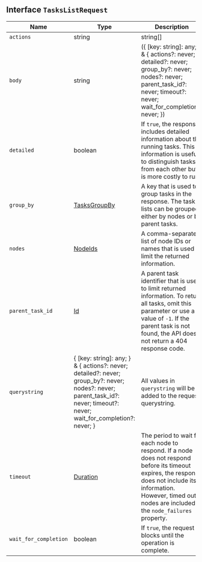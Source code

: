 ## Interface `TasksListRequest`

| Name | Type | Description |
| - | - | - |
| `actions` | string | string[] | A comma-separated list or wildcard expression of actions used to limit the request. For example, you can use `cluser:*` to retrieve all cluster-related tasks. |
| `body` | string | ({ [key: string]: any; } & { actions?: never; detailed?: never; group_by?: never; nodes?: never; parent_task_id?: never; timeout?: never; wait_for_completion?: never; }) | All values in `body` will be added to the request body. |
| `detailed` | boolean | If `true`, the response includes detailed information about the running tasks. This information is useful to distinguish tasks from each other but is more costly to run. |
| `group_by` | [TasksGroupBy](./TasksGroupBy.md) | A key that is used to group tasks in the response. The task lists can be grouped either by nodes or by parent tasks. |
| `nodes` | [NodeIds](./NodeIds.md) | A comma-separated list of node IDs or names that is used to limit the returned information. |
| `parent_task_id` | [Id](./Id.md) | A parent task identifier that is used to limit returned information. To return all tasks, omit this parameter or use a value of `-1`. If the parent task is not found, the API does not return a 404 response code. |
| `querystring` | { [key: string]: any; } & { actions?: never; detailed?: never; group_by?: never; nodes?: never; parent_task_id?: never; timeout?: never; wait_for_completion?: never; } | All values in `querystring` will be added to the request querystring. |
| `timeout` | [Duration](./Duration.md) | The period to wait for each node to respond. If a node does not respond before its timeout expires, the response does not include its information. However, timed out nodes are included in the `node_failures` property. |
| `wait_for_completion` | boolean | If `true`, the request blocks until the operation is complete. |
